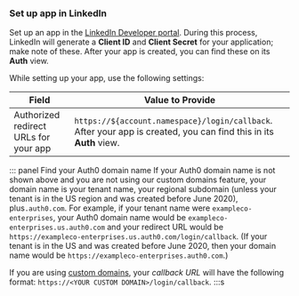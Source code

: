 ### Set up app in LinkedIn

Set up an app in the [LinkedIn Developer portal](https://www.linkedin.com/developers/apps/new). During this process, LinkedIn will generate a **Client ID** and **Client Secret** for your application; make note of these. After your app is created, you can find these on its **Auth** view.

While setting up your app, use the following settings:

| Field | Value to Provide |
| - | - |
| Authorized redirect URLs for your app | `https://${account.namespace}/login/callback`. After your app is created, you can find this in its **Auth** view. |

::: panel Find your Auth0 domain name
If your Auth0 domain name is not shown above and you are not using our custom domains feature, your domain name is your tenant name, your regional subdomain (unless your tenant is in the US region and was created before June 2020), plus`.auth0.com`. For example, if your tenant name were `exampleco-enterprises`, your Auth0 domain name would be `exampleco-enterprises.us.auth0.com` and your redirect URL would be `https://exampleco-enterprises.us.auth0.com/login/callback`. (If your tenant is in the US and was created before June 2020, then your domain name would be `https://exampleco-enterprises.auth0.com`.)

If you are using [custom domains](https://auth0.com/docs/custom-domains), your <dfn data-key="callback">callback URL</dfn> will have the following format: `https://<YOUR CUSTOM DOMAIN>/login/callback`.
:::s
